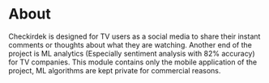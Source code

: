 # About
Checkirdek is designed for TV users as a social media to share their instant comments or thoughts about what they are watching. Another end of the project is ML analytics (Especially sentiment analysis with 82% accuracy) for TV companies. This module contains only the mobile application of the project, ML algorithms are kept private for commercial reasons.
